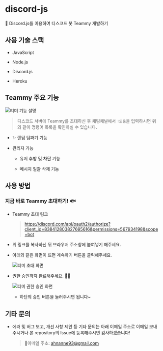 # discord-js
👾 Discord.js를 이용하여 디스코드 봇 Teammy 개발하기

## 사용 기술 스택
- JavaScript

- Node.js

- Discord.js

- Heroku

## Teammy 주요 기능

![티미 기능 설명](https://user-images.githubusercontent.com/54733637/118142906-c96c6780-b445-11eb-84f7-a462f4c54cd8.png)
> 디스코드 서버에 Teammy를 초대하신 후 채팅채널에서 `!도움`을 입력하시면 위와 같이 명령어 목록을 확인하실 수 있습니다.

- ✨ 랜덤 팀짜기 기능

- 관리자 기능

  - 유저 추방 및 차단 기능

  - 메시지 일괄 삭제 기능

## 사용 방법
### 지금 바로 Teammy 초대하기! 🐟
- Teammy 초대 링크

  > https://discord.com/api/oauth2/authorize?client_id=838412803827695616&permissions=567934198&scope=bot

- 위 링크를 복사하신 뒤 브라우저 주소창에 붙여넣기 해주세요.

- 아래와 같은 화면이 뜨면 계속하기 버튼을 클릭해주세요.

  ![티미 초대 화면](https://user-images.githubusercontent.com/54733637/118140170-1438b000-b443-11eb-9b87-0e3d7071d60f.png)
  
- 권한 승인까지 완료해주세요. 🙆‍♀️

  ![티미 권한 승인 화면](https://user-images.githubusercontent.com/54733637/118140447-52ce6a80-b443-11eb-92c6-ec0c1a3c6d7e.png)

  - 하단의 승인 버튼을 눌러주시면 됩니다~

## 기타 문의
- 에러 및 버그 보고, 개선 사항 제안 등 기타 문의는 아래 이메일 주소로 이메일 보내주시거나 본 repository의 Issue에 등록해주시면 감사하겠습니다!

  > 📧이메일 주소: ahnanne93@gmail.com

